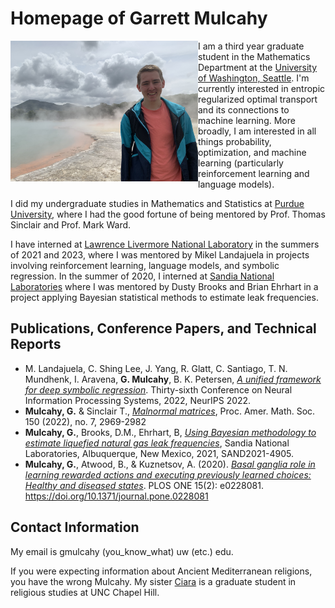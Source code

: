 # Homepage of Garrett Mulcahy
<img src="picture.jpg" align="left"  width="300"> I am a third year graduate student in the Mathematics Department at the [University of Washington, Seattle](https://math.washington.edu/). I'm currently interested in entropic regularized optimal transport and its connections to machine learning. More broadly, I am interested in all things probability, optimization, and machine learning (particularly reinforcement learning and language models). 

I did my undergraduate studies in Mathematics and Statistics at [Purdue University](https://www.math.purdue.edu/), where I had the good fortune of being mentored by Prof. Thomas Sinclair and Prof. Mark Ward. 

I have interned at [Lawrence Livermore National Laboratory](https://data-science.llnl.gov/dssi) in the summers of 2021 and 2023, where I was mentored by Mikel Landajuela in projects involving reinforcement learning, language models, and symbolic regression.
In the summer of 2020, I interned at [Sandia National Laboratories](https://www.sandia.gov/) where I was mentored by Dusty Brooks and Brian Ehrhart in a project applying Bayesian statistical methods to estimate leak frequencies. 

## Publications, Conference Papers, and Technical Reports
- M. Landajuela, C. Shing Lee, J. Yang, R. Glatt, C. Santiago, T. N. Mundhenk, I. Aravena, **G. Mulcahy**, B. K. Petersen, [*A unified framework for deep symbolic regression*](https://openreview.net/forum?id=2FNnBhwJsHK). Thirty-sixth Conference on Neural Information Processing Systems, 2022, NeurIPS 2022.
- **Mulcahy, G.** & Sinclair T., [*Malnormal matrices*](https://arxiv.org/abs/2009.11139), Proc. Amer. Math. Soc. 150 (2022), no. 7, 2969-2982
- **Mulcahy, G.**, Brooks, D.M., Ehrhart, B, [*Using Bayesian methodology to estimate liquefied natural gas leak frequencies*](https://www.osti.gov/biblio/1782412), Sandia National Laboratories, Albuquerque, New Mexico, 2021, SAND2021-4905. 
- **Mulcahy, G.**, Atwood, B., & Kuznetsov, A. (2020). [*Basal ganglia role in learning rewarded actions and executing previously learned choices: Healthy and diseased states*](https://journals.plos.org/plosone/article?id=10.1371/journal.pone.0228081). PLOS ONE 15(2): e0228081. https://doi.org/10.1371/journal.pone.0228081

## Contact Information
My email is gmulcahy (you_know_what) uw (etc.) edu.

If you were expecting information about Ancient Mediterranean religions, you have the wrong Mulcahy. My sister [Ciara](https://religion.unc.edu/_people/graduate-students/) is a graduate student in religious studies at UNC Chapel Hill. 
